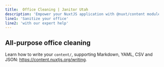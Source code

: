 ```yaml
---
title:  Office Cleaning | Janitor Utah
description: 'Empower your NuxtJS application with @nuxt/content module: write in a content/ directory and fetch your Markdown, JSON, YAML and CSV files through a MongoDB like API, acting as a Git-based Headless CMS.'
line1: 'Sanitize your office'
line2: 'with our expert help'
---
```


##  All-purpose office cleaning

Learn how to write your `content/`, supporting Markdown, YAML, CSV and JSON: https://content.nuxtjs.org/writing.